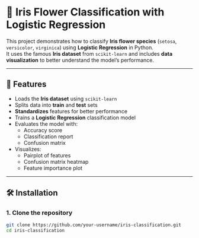 # 🌸 Iris Flower Classification with Logistic Regression

This project demonstrates how to classify **Iris flower species** (`setosa`, `versicolor`, `virginica`) using **Logistic Regression** in Python.  
It uses the famous **Iris dataset** from `scikit-learn` and includes **data visualization** to better understand the model’s performance.

---

## 📌 Features
- Loads the **Iris dataset** using `scikit-learn`
- Splits data into **train** and **test** sets
- **Standardizes** features for better performance
- Trains a **Logistic Regression** classification model
- Evaluates the model with:
  - Accuracy score
  - Classification report
  - Confusion matrix
- Visualizes:
  - Pairplot of features
  - Confusion matrix heatmap
  - Feature importance plot

---

## 🛠️ Installation

### 1. Clone the repository
```bash
git clone https://github.com/your-username/iris-classification.git
cd iris-classification
